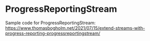 # ProgressReportingStream
Sample code for ProgressReportingStream: https://www.thomasbogholm.net/2021/07/15/extend-streams-with-progress-reporting-progressreportingstream/
